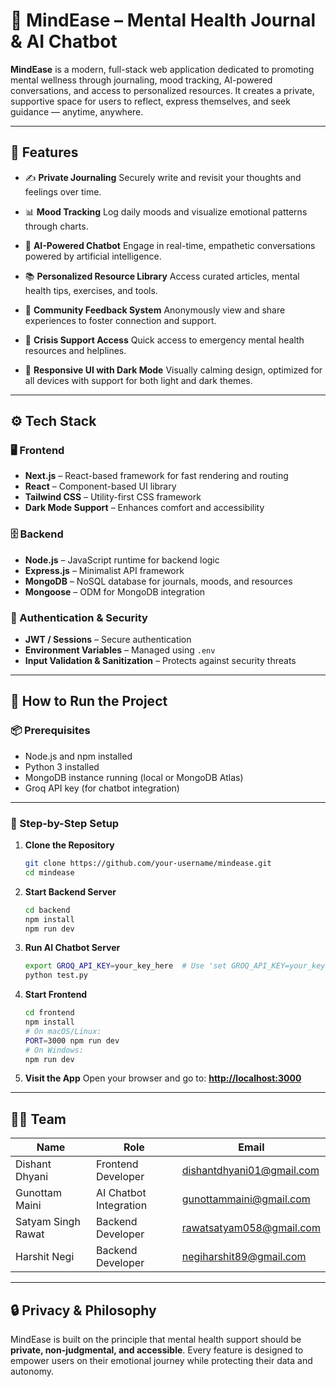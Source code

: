 # 🧠 MindEase – Mental Health Journal & AI Chatbot

**MindEase** is a modern, full-stack web application dedicated to promoting mental wellness through journaling, mood tracking, AI-powered conversations, and access to personalized resources. It creates a private, supportive space for users to reflect, express themselves, and seek guidance — anytime, anywhere.

---

## 🌟 Features

* ✍️ **Private Journaling**
  Securely write and revisit your thoughts and feelings over time.

* 📊 **Mood Tracking**
  Log daily moods and visualize emotional patterns through charts.

* 🤖 **AI-Powered Chatbot**
  Engage in real-time, empathetic conversations powered by artificial intelligence.

* 📚 **Personalized Resource Library**
  Access curated articles, mental health tips, exercises, and tools.

* 💬 **Community Feedback System**
  Anonymously view and share experiences to foster connection and support.

* 🚨 **Crisis Support Access**
  Quick access to emergency mental health resources and helplines.

* 🌙 **Responsive UI with Dark Mode**
  Visually calming design, optimized for all devices with support for both light and dark themes.

---

## ⚙️ Tech Stack

### 🖥 Frontend

* **Next.js** – React-based framework for fast rendering and routing
* **React** – Component-based UI library
* **Tailwind CSS** – Utility-first CSS framework
* **Dark Mode Support** – Enhances comfort and accessibility

### 🗄 Backend

* **Node.js** – JavaScript runtime for backend logic
* **Express.js** – Minimalist API framework
* **MongoDB** – NoSQL database for journals, moods, and resources
* **Mongoose** – ODM for MongoDB integration

### 🔐 Authentication & Security

* **JWT / Sessions** – Secure authentication
* **Environment Variables** – Managed using `.env`
* **Input Validation & Sanitization** – Protects against security threats

---

## 🚀 How to Run the Project

### 📦 Prerequisites

* Node.js and npm installed
* Python 3 installed
* MongoDB instance running (local or MongoDB Atlas)
* Groq API key (for chatbot integration)

---

### 🔧 Step-by-Step Setup

1. **Clone the Repository**

   ```bash
   git clone https://github.com/your-username/mindease.git
   cd mindease
   ```

2. **Start Backend Server**

   ```bash
   cd backend
   npm install
   npm run dev
   ```

3. **Run AI Chatbot Server**

   ```bash
   export GROQ_API_KEY=your_key_here  # Use 'set GROQ_API_KEY=your_key_here' on Windows
   python test.py
   ```

4. **Start Frontend**

   ```bash
   cd frontend
   npm install
   # On macOS/Linux:
   PORT=3000 npm run dev
   # On Windows:
   npm run dev
   ```

5. **Visit the App**
   Open your browser and go to:
   **[http://localhost:3000](http://localhost:3000)**

---

## 👨‍💻 Team

| Name               | Role                   | Email                                                         |
| ------------------ | ---------------------- | ------------------------------------------------------------- |
| Dishant Dhyani     | Frontend Developer     | [dishantdhyani01@gmail.com](mailto:dishantdhyani01@gmail.com) |
| Gunottam Maini     | AI Chatbot Integration | [gunottammaini@gmail.com](mailto:gunottammaini@gmail.com)     |
| Satyam Singh Rawat | Backend Developer      | [rawatsatyam058@gmail.com](mailto:rawatsatyam058@gmail.com)   |
| Harshit Negi       | Backend Developer      | [negiharshit89@gmail.com](mailto:negiharshit89@gmail.com)     |

---

## 🔒 Privacy & Philosophy

MindEase is built on the principle that mental health support should be **private, non-judgmental, and accessible**. Every feature is designed to empower users on their emotional journey while protecting their data and autonomy.
